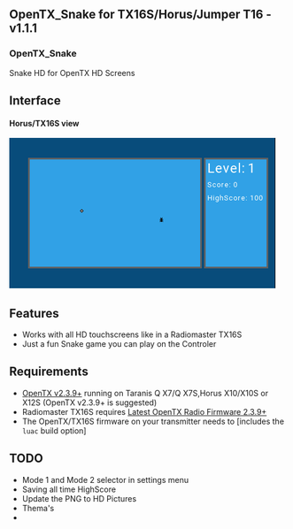 
## OpenTX_Snake for TX16S/Horus/Jumper T16 - v1.1.1

### OpenTX_Snake
 Snake HD for OpenTX HD Screens

## Interface

#### Horus/TX16S view

![sample](assets/snake_TX16S.png "View on TX16S transmitters")

## Features
* Works with all HD touchscreens like in a Radiomaster TX16S
* Just a fun Snake game you can play on the Controler

## Requirements

* [OpenTX v2.3.9+](http://www.open-tx.org/) running on Taranis Q X7/Q X7S,Horus X10/X10S or X12S (OpenTX v2.3.9+ is suggested)
* Radiomaster TX16S requires [Latest OpenTX Radio Firmware 2.3.9+](https://www.radiomasterrc.com/downloads) 
* The OpenTX/TX16S firmware on your transmitter needs to [includes the `luac` build option]

## TODO
* Mode 1 and Mode 2 selector in settings menu
* Saving all time HighScore
* Update the PNG to HD Pictures
* Thema's
* 